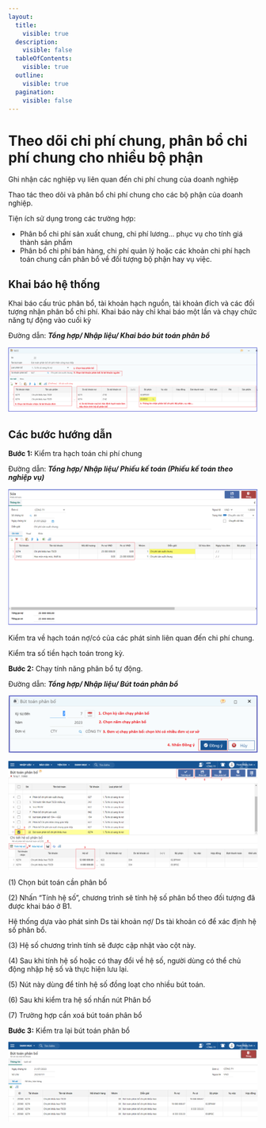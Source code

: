 ```yaml
---
layout:
  title:
    visible: true
  description:
    visible: false
  tableOfContents:
    visible: true
  outline:
    visible: true
  pagination:
    visible: false
---
```


# Theo dõi chi phí chung, phân bổ chi phí chung cho nhiều bộ phận

Ghi nhận các nghiệp vụ liên quan đến chi phí chung của doanh nghiệp

Thao tác theo dõi và phân bổ chi phí chung cho các bộ phận của doanh nghiệp.

Tiện ích sử dụng trong các trường hợp:

* Phân bổ chi phí sản xuất chung, chi phí lương… phục vụ cho tính giá thành sản phẩm
* Phân bổ chi phí bán hàng, chi phí quản lý hoặc các khoản chi phí hạch toán chung cần phân bổ về đối tượng bộ phận hay vụ việc.

## Khai báo hệ thống

Khai báo cấu trúc phân bổ, tài khoản hạch nguồn, tài khoản đích và các đối tượng nhận phân bổ chi phí. Khai báo này chỉ khai báo một lần và chạy chức năng tự động vào cuối kỳ

Đường dẫn: _**Tổng hợp/ Nhập liệu/ Khai báo bút toán phân bổ**_

![Khai báo bút toán phân bổ](../.gitbook/assets/0.png)

## Các bước hướng dẫn

**Bước 1:** Kiểm tra hạch toán chi phí chung

Đường dẫn: _**Tổng hợp/ Nhập liệu/ Phiếu kế toán (Phiếu kế toán theo nghiệp vụ)**_

![](<../.gitbook/assets/1 (7).png>)

Kiểm tra về hạch toán nợ/có của các phát sinh liên quan đến chi phí chung.

Kiểm tra số tiền hạch toán trong kỳ.

**Bước 2:** Chạy tính năng phân bổ tự động.

Đường dẫn: _**Tổng hợp/ Nhập liệu/ Bút toán phân bổ**_

![Nhập điều kiẹn lọc](<../.gitbook/assets/2 (10).png>)

![Màn hình phân bổ chi tiết](<../.gitbook/assets/3 (11).png>)

(1) Chọn bút toán cần phân bổ

(2) Nhấn “Tính hệ số”, chương trình sẽ tính hệ số phân bổ theo đối tượng đã được khai báo ở B1.

Hệ thống dựa vào phát sinh Ds tài khoản nợ/ Ds tài khoản có để xác định hệ số phân bổ.

(3) Hệ số chương trình tính sẽ được cập nhật vào cột này.

(4) Sau khi tính hệ số hoặc có thay đổi về hệ số, người dùng có thể chủ động nhập hệ số và thực hiện lưu lại.

(5) Nút này dùng để tính hệ số đồng loạt cho nhiều bút toán.

(6) Sau khi kiểm tra hệ số nhấn nút Phân bổ

(7) Trường hợp cần xoá bút toán phân bổ

**Bước 3:** Kiểm tra lại bút toán phân bổ

![Kiểm tra bút toán phân bổ](../.gitbook/assets/4.png)
